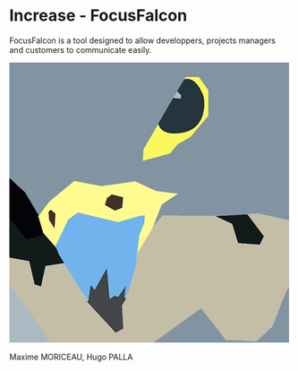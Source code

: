 # Increase - FocusFalcon

FocusFalcon is a tool designed to allow developpers, projects managers and customers to communicate easily.

![Alt text](/public/img/logo.png?raw=true "Logo FocusFalcon")

Maxime MORICEAU, Hugo PALLA
